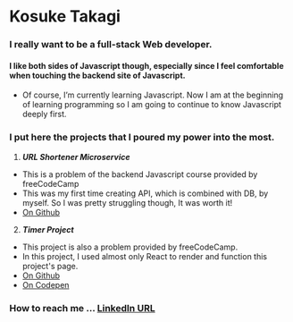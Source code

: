 # Kosuke Takagi  
### I really want to be a full-stack Web developer.  
#### I like both sides of Javascript though, especially since I feel comfortable when touching the backend site of Javascript.
- Of course, I’m currently learning Javascript. Now I am at the beginning of learning programming so I am going to continue to know Javascript deeply first.  

### I put here the projects that I poured my power into the most.  
1. ***URL Shortener Microservice***
- This is a problem of the backend Javascript course provided by freeCodeCamp
- This was my first time creating API, which is combined with DB, by myself. So I was pretty struggling though, It was worth it!
- [On Github](https://github.com/memorandumtk/urlShorter_express)  
2. ***Timer Project***
- This project is also a problem provided by freeCodeCamp.
- In this project, I used almost only React to render and function this project's page.
- [On Github](https://github.com/memorandumtk/freecodecamp_react/tree/main/my-timer)
- [On Codepen](https://codepen.io/memorandum-tk/pen/eYbxXXE)


### How to reach me ... [LinkedIn URL](https://www.linkedin.com/in/kosuke-takagi-27002927a/)

<!---
memorandumtk/memorandumtk is a ✨ special ✨ repository because its `README.md` (this file) appears on your GitHub profile.
You can click the Preview link to take a look at your changes.
--->
